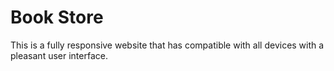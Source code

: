 # Book Store
This is a fully responsive website that has compatible with all devices with a pleasant user interface.
